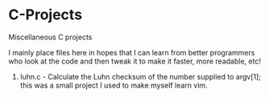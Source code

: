 C-Projects
==========

Miscellaneous C projects

I mainly place files here in hopes that I can learn from better programmers who look at the code and then tweak it to make it faster, more readable, etc!

1. luhn.c - Calculate the Luhn checksum of the number supplied to argv[1]; this was a small project I used to make myself learn vim. 
